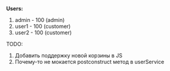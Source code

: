 **Users:**
1) admin - 100 (admin)
2) user1 - 100 (customer)
3) user2 - 100 (customer)

TODO:
1) Добавить поддержку новой корзины в JS
2) Почему-то не мокается postconstruct метод в userService